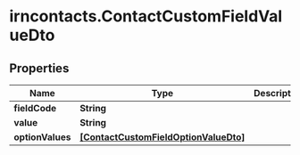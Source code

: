 # irncontacts.ContactCustomFieldValueDto

## Properties

Name | Type | Description | Notes
------------ | ------------- | ------------- | -------------
**fieldCode** | **String** |  | [optional] 
**value** | **String** |  | [optional] 
**optionValues** | [**[ContactCustomFieldOptionValueDto]**](ContactCustomFieldOptionValueDto.md) |  | [optional] 


